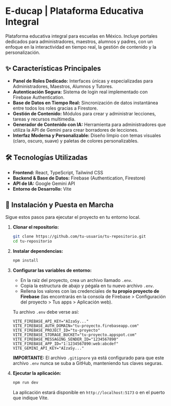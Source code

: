 # E-ducap | Plataforma Educativa Integral

Plataforma educativa integral para escuelas en México. Incluye portales dedicados para administradores, maestros, alumnos y padres, con un enfoque en la interactividad en tiempo real, la gestión de contenido y la personalización.

## ✨ Características Principales

-   **Panel de Roles Dedicado:** Interfaces únicas y especializadas para Administradores, Maestros, Alumnos y Tutores.
-   **Autenticación Segura:** Sistema de login real implementado con Firebase Authentication.
-   **Base de Datos en Tiempo Real:** Sincronización de datos instantánea entre todos los roles gracias a Firestore.
-   **Gestión de Contenido:** Módulos para crear y administrar lecciones, tareas y recursos multimedia.
-   **Generador de Contenido con IA:** Herramienta para administradores que utiliza la API de Gemini para crear borradores de lecciones.
-   **Interfaz Moderna y Personalizable:** Diseño limpio con temas visuales (claro, oscuro, suave) y paletas de colores personalizables.

## 🛠️ Tecnologías Utilizadas

-   **Frontend:** React, TypeScript, Tailwind CSS
-   **Backend & Base de Datos:** Firebase (Authentication, Firestore)
-   **API de IA:** Google Gemini API
-   **Entorno de Desarrollo:** Vite

## 🚀 Instalación y Puesta en Marcha

Sigue estos pasos para ejecutar el proyecto en tu entorno local.

1.  **Clonar el repositorio:**
    ```bash
    git clone https://github.com/tu-usuario/tu-repositorio.git
    cd tu-repositorio
    ```

2.  **Instalar dependencias:**
    ```bash
    npm install
    ```

3.  **Configurar las variables de entorno:**
    -   En la raíz del proyecto, crea un archivo llamado `.env`.
    -   Copia la estructura de abajo y pégala en tu nuevo archivo `.env`.
    -   Rellena los valores con las credenciales de **tu propio proyecto de Firebase** (las encontrarás en la consola de Firebase > Configuración del proyecto > Tus apps > Aplicación web).

    Tu archivo `.env` debe verse así:
    ```
    VITE_FIREBASE_API_KEY="AIzaSy..."
    VITE_FIREBASE_AUTH_DOMAIN="tu-proyecto.firebaseapp.com"
    VITE_FIREBASE_PROJECT_ID="tu-proyecto"
    VITE_FIREBASE_STORAGE_BUCKET="tu-proyecto.appspot.com"
    VITE_FIREBASE_MESSAGING_SENDER_ID="1234567890"
    VITE_FIREBASE_APP_ID="1:1234567890:web:abcdef"
    VITE_GEMINI_API_KEY="AIzaSy..."
    ```
    **IMPORTANTE:** El archivo `.gitignore` ya está configurado para que este archivo `.env` nunca se suba a GitHub, manteniendo tus claves seguras.

4.  **Ejecutar la aplicación:**
    ```bash
    npm run dev
    ```
    La aplicación estará disponible en `http://localhost:5173` o en el puerto que indique Vite.
